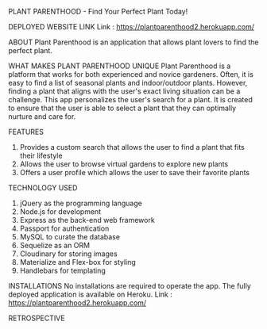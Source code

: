 PLANT PARENTHOOD - Find Your Perfect Plant Today!

DEPLOYED WEBSITE LINK
Link : https://plantparenthood2.herokuapp.com/

ABOUT 
Plant Parenthood is an application that allows plant lovers to find the perfect plant.

WHAT MAKES PLANT PARENTHOOD UNIQUE
Plant Parenthood is a platform that works for both experienced and novice gardeners. Often, it is easy to find a list of seasonal plants and indoor/outdoor plants. However, finding a plant that aligns with the user's exact living situation can be a challenge. This app personalizes the user's search for a plant. It is created to ensure that the user is able to select a plant that they can optimally nurture and care for.  

FEATURES
1) Provides a custom search that allows the user to find a plant that fits their lifestyle
2) Allows the user to browse virtual gardens to explore new plants
3) Offers a user profile which allows the user to save their favorite plants 

TECHNOLOGY USED 
1) jQuery as the programming language
2) Node.js for development
3) Express as the back-end web framework 
4) Passport for authentication
5) MySQL to curate the database 
6) Sequelize as an ORM
7) Cloudinary for storing images 
8) Materialize and Flex-box for styling
9) Handlebars for templating 

INSTALLATIONS 
No installations are required to operate the app. The fully deployed application is available on Heroku. 
Link : https://plantparenthood2.herokuapp.com/

RETROSPECTIVE 





